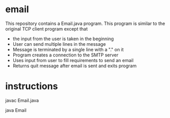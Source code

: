 # email
This repository contains a Email.java program.
This program is similar to the original TCP client program except that
+ the input from the user is taken in the beginning
+ User can send multiple lines in the message
+ Message is terminated by a single line with a "." on it
+ Program creates a connection to the SMTP server
+ Uses input from user to fill requirements to send an email
+ Returns quit message after email is sent and exits program

# instructions
javac Email.java

java Email
